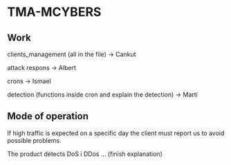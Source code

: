 # TMA-MCYBERS

## Work
clients_management (all in the file) -> Cankut

attack respons -> Albert

crons -> Ismael

detection (functions inside cron and explain the detection) -> Martí

## Mode of operation
If high traffic is expected on a specific day the client must report us to avoid possible problems.

The product detects DoS i DDos ... (finish explanation)
